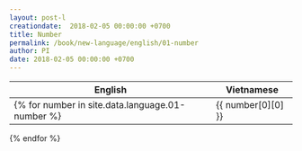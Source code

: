 ```yaml
---
layout: post-l
creationdate:  2018-02-05 00:00:00 +0700
title: Number
permalink: /book/new-language/english/01-number
author: PI
date: 2018-02-05 00:00:00 +0700
---
```


 |English|Vietnamese|
 | --- | --- |
 {% for number in site.data.language.01-number %}| {{ number[0][0] }} <i class="fa fa-volume-up" onclick="responsiveVoice.speak('{{ number[0][0] }}', 'US English Female')"></i>| {{ number[0][1] }} <i class="fa fa-volume-up" onclick="responsiveVoice.speak('{{ number[0][1] }}', 'Vietnamese Male')"></i>|
 {% endfor %}
 
 
